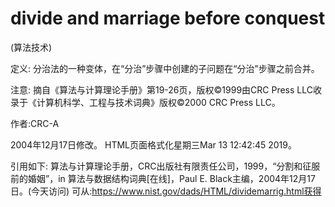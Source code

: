 # divide and marriage before conquest


(算法技术)



定义:
分治法的一种变体，在“分治”步骤中创建的子问题在“分治”步骤之前合并。



注意:
摘自《算法与计算理论手册》第19-26页，版权©1999由CRC Press LLC收录于《计算机科学、工程与技术词典》版权©2000 CRC Press LLC。


作者:CRC-A







2004年12月17日修改。
HTML页面格式化星期三Mar 13 12:42:45 2019。



引用如下:
算法与计算理论手册，CRC出版社有限责任公司，1999，“分割和征服前的婚姻”，in
算法与数据结构词典[在线]，Paul E. Black主编，2004年12月17日。(今天访问)
可从:https://www.nist.gov/dads/HTML/dividemarrig.html获得